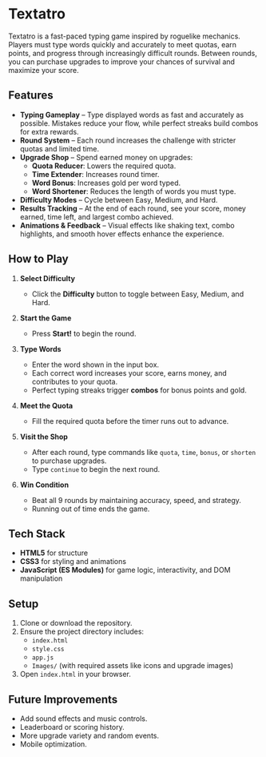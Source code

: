 # Textatro

Textatro is a fast-paced typing game inspired by roguelike mechanics. Players must type words quickly and accurately to meet quotas, earn points, and progress through increasingly difficult rounds. Between rounds, you can purchase upgrades to improve your chances of survival and maximize your score.

## Features

- **Typing Gameplay** – Type displayed words as fast and accurately as possible. Mistakes reduce your flow, while perfect streaks build combos for extra rewards.
- **Round System** – Each round increases the challenge with stricter quotas and limited time.
- **Upgrade Shop** – Spend earned money on upgrades:
  - **Quota Reducer**: Lowers the required quota.
  - **Time Extender**: Increases round timer.
  - **Word Bonus**: Increases gold per word typed.
  - **Word Shortener**: Reduces the length of words you must type.
- **Difficulty Modes** – Cycle between Easy, Medium, and Hard.
- **Results Tracking** – At the end of each round, see your score, money earned, time left, and largest combo achieved.
- **Animations & Feedback** – Visual effects like shaking text, combo highlights, and smooth hover effects enhance the experience.

## How to Play

1. **Select Difficulty**

   - Click the **Difficulty** button to toggle between Easy, Medium, and Hard.

2. **Start the Game**

   - Press **Start!** to begin the round.

3. **Type Words**

   - Enter the word shown in the input box.
   - Each correct word increases your score, earns money, and contributes to your quota.
   - Perfect typing streaks trigger **combos** for bonus points and gold.

4. **Meet the Quota**

   - Fill the required quota before the timer runs out to advance.

5. **Visit the Shop**

   - After each round, type commands like `quota`, `time`, `bonus`, or `shorten` to purchase upgrades.
   - Type `continue` to begin the next round.

6. **Win Condition**
   - Beat all 9 rounds by maintaining accuracy, speed, and strategy.
   - Running out of time ends the game.

## Tech Stack

- **HTML5** for structure
- **CSS3** for styling and animations
- **JavaScript (ES Modules)** for game logic, interactivity, and DOM manipulation

## Setup

1. Clone or download the repository.
2. Ensure the project directory includes:
   - `index.html`
   - `style.css`
   - `app.js`
   - `Images/` (with required assets like icons and upgrade images)
3. Open `index.html` in your browser.

## Future Improvements

- Add sound effects and music controls.
- Leaderboard or scoring history.
- More upgrade variety and random events.
- Mobile optimization.

